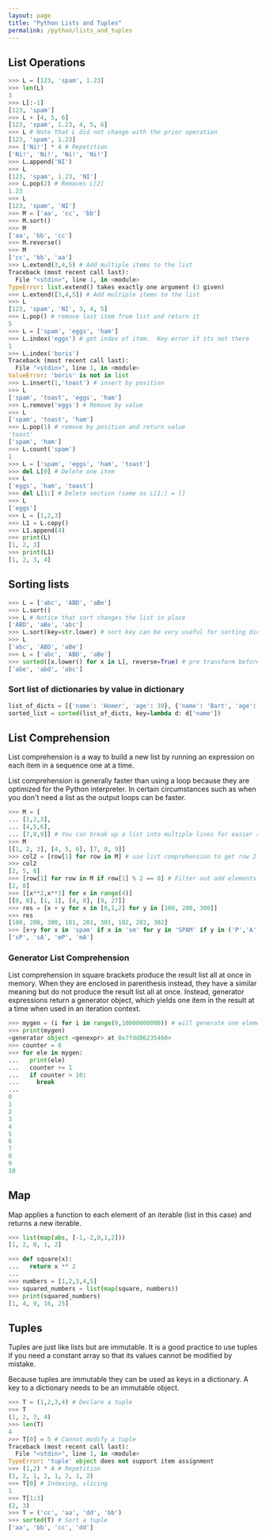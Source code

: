 ```yaml
---
layout: page
title: "Python Lists and Tuples"
permalink: /python/lists_and_tuples
---
```


## List Operations

[comment]: <> (TODO: Break up this ugly monolith.)

```python
>>> L = [123, 'spam', 1.23]
>>> len(L)
3
>>> L[:-1]
[123, 'spam']
>>> L + [4, 5, 6]
[123, 'spam', 1.23, 4, 5, 6]
>>> L # Note that L did not change with the prior operation
[123, 'spam', 1.23]
>>> ['Ni!'] * 4 # Repetition
['Ni!', 'Ni!', 'Ni!', 'Ni!']
>>> L.append('NI')
>>> L
[123, 'spam', 1.23, 'NI']
>>> L.pop(2) # Removes L[2]
1.23
>>> L
[123, 'spam', 'NI']
>>> M = ['aa', 'cc', 'bb']
>>> M.sort()
>>> M
['aa', 'bb', 'cc']
>>> M.reverse()
>>> M
['cc', 'bb', 'aa']
>>> L.extend(3,4,5) # Add multiple items to the list
Traceback (most recent call last):
  File "<stdin>", line 1, in <module>
TypeError: list.extend() takes exactly one argument (3 given)
>>> L.extend([3,4,5]) # Add multiple items to the list
>>> L
[123, 'spam', 'NI', 3, 4, 5]
>>> L.pop() # remove last item from list and return it
5
>>> L = ['spam', 'eggs', 'ham']
>>> L.index('eggs') # get index of item.  Key error if its not there
1
>>> L.index('boris')
Traceback (most recent call last):
  File "<stdin>", line 1, in <module>
ValueError: 'boris' is not in list
>>> L.insert(1,'toast') # insert by position
>>> L
['spam', 'toast', 'eggs', 'ham']
>>> L.remove('eggs') # Remove by value
>>> L
['spam', 'toast', 'ham']
>>> L.pop(1) # remove by position and return value
'toast'
['spam', 'ham']
>>> L.count('spam')
1
>>> L = ['spam', 'eggs', 'ham', 'toast']
>>> del L[0] # Delete one item
>>> L
['eggs', 'ham', 'toast']
>>> del L[1:] # Delete section (same as L[1:] = []
>>> L
['eggs']
>>> L = [1,2,3]
>>> L1 = L.copy()
>>> L1.append(4)
>>> print(L)
[1, 2, 3]
>>> print(L1)
[1, 2, 3, 4]
```

## Sorting lists

```python
>>> L = ['abc', 'ABD', 'aBe']
>>> L.sort()
>>> L # Notice that sort changes the list in place
['ABD', 'aBe', 'abc']
>>> L.sort(key=str.lower) # sort key can be very useful for sorting dictionaries
>>> L
['abc', 'ABD', 'aBe']
>>> L = ['abc', 'ABD', 'aBe']
>>> sorted([x.lower() for x in L], reverse=True) # pre transform before sort (you get different values in result than prior example)
['abe', 'abd', 'abc']
```

### Sort list of dictionaries by value in dictionary

```python
list_of_dicts = [{'name': 'Homer', 'age': 39}, {'name': 'Bart', 'age': 10}]
sorted_list = sorted(list_of_dicts, key=lambda d: d['name'])
```

## List Comprehension

List comprehension is a way to build a new list by running an expression on each item in a sequence one at a time.

List comprehension is generally faster than using a loop because they are optimized for the Python interpreter.  In certain circumstances such as when you don't need a list as the output loops can be faster.

```python
>>> M = [
... [1,2,3],
... [4,5,6],
... [7,8,9]] # You can break up a list into multiple lines for easier reading.
>>> M
[[1, 2, 3], [4, 5, 6], [7, 8, 9]]
>>> col2 = [row[1] for row in M] # use list comprehension to get row 2 of a matrix
>>> col2
[2, 5, 8]
>>> [row[1] for row in M if row[1] % 2 == 0] # Filter out odd elements
[2, 8]
>>> [[x**2,x**3] for x in range(4)]
[[0, 0], [1, 1], [4, 8], [9, 27]]
>>> res = [x + y for x in [0,1,2] for y in [100, 200, 300]]
>>> res
[100, 200, 300, 101, 201, 301, 102, 202, 302]
>>> [x+y for x in 'spam' if x in 'sm' for y in 'SPAM' if y in ('P','A')]
['sP', 'sA', 'mP', 'mA']
```

### Generator List Comprehension

List comprehension in square brackets produce the result list all at once in memory.  When they are enclosed in parenthesis instead, they have a similar meaning but do not produce the result list all at once.  Instead, generator expressions return a generator object, which yields one item in the result at a time when used in an iteration context.

```python
>>> mygen = (i for i in range(0,10000000000)) # will generate one element at a time instead all at once
>>> print(mygen)
<generator object <genexpr> at 0x7fdd86235460>
>>> counter = 0
>>> for ele in mygen:
...   print(ele)
...   counter += 1
...   if counter > 10:
...     break
... 
0
1
2
3
4
5
6
7
8
9
10
```

[comment]: <> (TODO: This probably does not  belong here but needs to be in a build ins section.)

## Map

Map applies a function to each element of an iterable (list in this case) and returns a new iterable.

```python
>>> list(map(abs, [-1,-2,0,1,2]))
[1, 2, 0, 1, 2]
```

```python
>>> def square(x):
...   return x ** 2
... 
>>> numbers = [1,2,3,4,5]
>>> squared_numbers = list(map(square, numbers))
>>> print(squared_numbers)
[1, 4, 9, 16, 25]
```

## Tuples

Tuples are just like lists but are immutable.  It is a good practice to use tuples if you need a constant array so that its values cannot be modified by mistake.

Because tuples are immutable they can be used as keys in a dictionary.  A key to a dictionary needs to be an immutable object.

```python
>>> T = (1,2,3,4) # Declare a tuple
>>> T
(1, 2, 3, 4)
>>> len(T)
4
>>> T[0] = 5 # Cannot modify a tuple
Traceback (most recent call last):
  File "<stdin>", line 1, in <module>
TypeError: 'tuple' object does not support item assignment
>>> (1,2) * 4 # Repetition
(1, 2, 1, 2, 1, 2, 1, 2)
>>> T[0] # Indexing, slicing
1
>>> T[1:3]
(2, 3)
>>> T = ('cc', 'aa', 'dd', 'bb')
>>> sorted(T) # Sort a tuple
['aa', 'bb', 'cc', 'dd']
```
